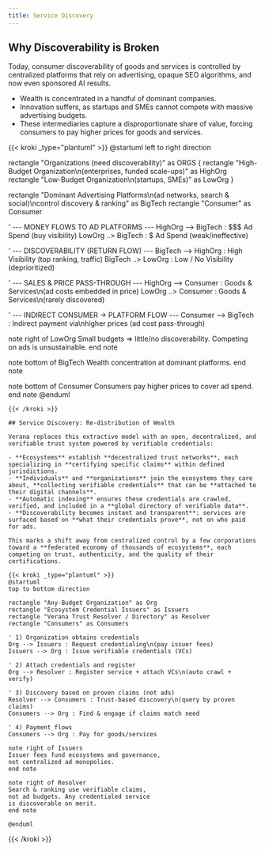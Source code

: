 ```yaml
---
title: Service Discovery
---
```


## Why Discoverability is Broken

Today, consumer discoverability of goods and services is controlled by centralized platforms that rely on advertising, opaque SEO algorithms, and now even sponsored AI results.

- Wealth is concentrated in a handful of dominant companies.
- Innovation suffers, as startups and SMEs cannot compete with massive advertising budgets.
- These intermediaries capture a disproportionate share of value, forcing consumers to pay higher prices for goods and services.

{{< kroki _type="plantuml" >}}
@startuml
left to right direction

rectangle "Organizations (need discoverability)" as ORGS {
  rectangle "High-Budget Organization\n(enterprises, funded scale-ups)" as HighOrg
  rectangle "Low-Budget Organization\n(startups, SMEs)" as LowOrg
}

rectangle "Dominant Advertising Platforms\n(ad networks, search & social)\ncontrol discovery & ranking" as BigTech
rectangle "Consumer" as Consumer

' --- MONEY FLOWS TO AD PLATFORMS ---
HighOrg --> BigTech : $$$ Ad Spend (buy visibility)
LowOrg  ..> BigTech : $ Ad Spend (weak/ineffective)

' --- DISCOVERABILITY (RETURN FLOW) ---
BigTech --> HighOrg : High Visibility (top ranking, traffic)
BigTech ..> LowOrg  : Low / No Visibility (deprioritized)

' --- SALES & PRICE PASS-THROUGH ---
HighOrg --> Consumer : Goods & Services\n(ad costs embedded in price)
LowOrg  ..> Consumer : Goods & Services\n(rarely discovered)

' --- INDIRECT CONSUMER -> PLATFORM FLOW ---
Consumer --> BigTech : Indirect payment via\nhigher prices (ad cost pass-through)

note right of LowOrg
Small budgets ⇒ little/no discoverability.
Competing on ads is unsustainable.
end note

note bottom of BigTech
Wealth concentration at dominant platforms.
end note

note bottom of Consumer
Consumers pay higher prices to cover ad spend.
end note
@enduml
```
{{< /kroki >}}

## Service Discovery: Re-distribution of Wealth

Verana replaces this extractive model with an open, decentralized, and verifiable trust system powered by verifiable credentials:

- **Ecosystems** establish **decentralized trust networks**, each specializing in **certifying specific claims** within defined jurisdictions.
- **Individuals** and **organizations** join the ecosystems they care about, **collecting verifiable credentials** that can be **attached to their digital channels**.
- **Automatic indexing** ensures these credentials are crawled, verified, and included in a **global directory of verifiable data**.
- **Discoverability becomes instant and transparent**: services are surfaced based on **what their credentials prove**, not on who paid for ads.

This marks a shift away from centralized control by a few corporations toward a **federated economy of thousands of ecosystems**, each competing on trust, authenticity, and the quality of their certifications.

{{< kroki _type="plantuml" >}}
@startuml
top to bottom direction

rectangle "Any-Budget Organization" as Org
rectangle "Ecosystem Credential Issuers" as Issuers
rectangle "Verana Trust Resolver / Directory" as Resolver
rectangle "Consumers" as Consumers

' 1) Organization obtains credentials
Org --> Issuers : Request credentialing\n(pay issuer fees)
Issuers --> Org : Issue verifiable credentials (VCs)

' 2) Attach credentials and register
Org --> Resolver : Register service + attach VCs\n(auto crawl + verify)

' 3) Discovery based on proven claims (not ads)
Resolver --> Consumers : Trust-based discovery\n(query by proven claims)
Consumers --> Org : Find & engage if claims match need

' 4) Payment flows
Consumers --> Org : Pay for goods/services

note right of Issuers
Issuer fees fund ecosystems and governance,
not centralized ad monopolies.
end note

note right of Resolver
Search & ranking use verifiable claims,
not ad budgets. Any credentialed service
is discoverable on merit.
end note

@enduml
```
{{< /kroki >}}
